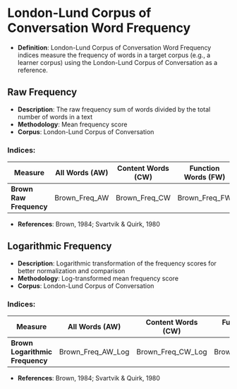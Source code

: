 # London-Lund Corpus of Conversation Word Frequency

- **Definition**: London-Lund Corpus of Conversation Word Frequency indices measure the frequency of words in a target corpus (e.g., a learner corpus) using the London-Lund Corpus of Conversation as a reference.


## Raw Frequency
- **Description**: The raw frequency sum of words divided by the total number of words in a text
- **Methodology**: Mean frequency score
- **Corpus**: London-Lund Corpus of Conversation

### Indices:


| Measure | All Words (AW) | Content Words (CW) | Function Words (FW) |
|----------|---------------|-------------------|-------------------|
| **Brown Raw Frequency** | Brown_Freq_AW | Brown_Freq_CW | Brown_Freq_FW |

- **References**: Brown, 1984; Svartvik & Quirk, 1980

## Logarithmic Frequency
- **Description**: Logarithmic transformation of the frequency scores for better normalization and comparison
- **Methodology**: Log-transformed mean frequency score
- **Corpus**: London-Lund Corpus of Conversation

### Indices:

| Measure | All Words (AW) | Content Words (CW) | Function Words (FW) |
|----------|---------------|-------------------|-------------------|
| **Brown Logarithmic Frequency** | Brown_Freq_AW_Log | Brown_Freq_CW_Log | Brown_Freq_FW_Log |

- **References**: Brown, 1984; Svartvik & Quirk, 1980






